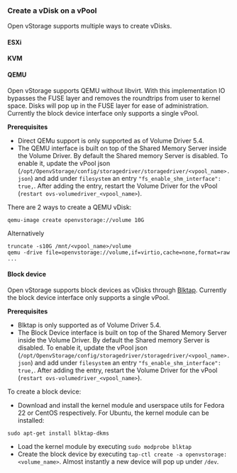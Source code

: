 ### Create a vDisk on a vPool
Open vStorage supports multiple ways to create vDisks.

#### <a name="esxi"></a>ESXi

#### <a name="kvm"></a>KVM

#### <a name="qemu"></a>QEMU
Open vStorage supports QEMU without libvirt. With this implementation IO bypasses the FUSE layer and removes the roundtrips from user to kernel space. Disks will pop up in the FUSE layer for ease of administration.
Currently the block device interface only supports a single vPool.

**Prerequisites**
* Direct QEMu support is only supported as of Volume Driver 5.4.
* The QEMU interface is built on top of the Shared Memory Server inside the Volume Driver. By default the Shared memory Server is disabled. To enable it, update the vPool json (`/opt/OpenvStorage/config/storagedriver/storagedriver/<vpool_name>.json`) and add under `filesystem` an entry  `"fs_enable_shm_interface": true,`. After adding the entry, restart the Volume Driver for the vPool (`restart ovs-volumedriver_<vpool_name>`).

There are 2 ways to create a QEMU vDisk:
```
qemu-image create openvstorage://volume 10G
```
Alternatively
```
truncate -s10G /mnt/<vpool_name>/volume
qemu -drive file=openvstorage://volume,if=virtio,cache=none,format=raw ﻿...
```

#### <a name="block"></a>Block device
Open vStorage supports block devices as vDisks through [Blktap](http://wiki.xenproject.org/wiki/Blktap). Currently the block device interface only supports a single vPool.

**Prerequisites**
* Blktap is only supported as of Volume Driver 5.4.
* The Block Device interface is built on top of the Shared Memory Server inside the Volume Driver. By default the Shared memory Server is disabled. To enable it, update the vPool json (`/opt/OpenvStorage/config/storagedriver/storagedriver/<vpool_name>.json`) and add under `filesystem` an entry  `"fs_enable_shm_interface": true,`. After adding the entry, restart the Volume Driver for the vPool (`restart ovs-volumedriver_<vpool_name>`).

To create a block device:
* Download and install the kernel module and userspace utils for Fedora 22 or CentOS respectively. For Ubuntu, the kernel module can be installed:
```
sudo apt-get install blktap-dkms
```
* Load the kernel module by executing `sudo modprobe blktap`
* Create the block device by executing `tap-ctl create -a openvstorage:<volume_name>`. Almost instantly a new device will pop up under `/dev`.
